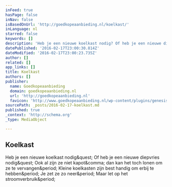 ```yaml
---
inFeed: true
hasPage: false
inNav: false
isBasedOnUrl: 'http://goedkopeaanbieding.nl/koelkast/'
inLanguage: nl
starred: false
keywords: []
description: 'Heb je een nieuwe koelkast nodig? Of heb je een nieuwe diepvries nodig? Ook al zijn ze niet kapot, dan kan het toch lonen om ze te vervangen. Kleine koelkasten zijn best handig om erbij te hebben. Je zet ze zo neer. Maar let op het stroomverbruik.'
datePublished: '2016-02-17T23:00:30.814Z'
dateModified: '2016-02-17T23:00:23.735Z'
author: []
related: []
app_links: []
title: Koelkast
authors: []
publisher:
  name: Goedkopeaanbieding
  domain: goedkopeaanbieding.nl
  url: 'http://goedkopeaanbieding.nl'
  favicon: 'http://www.goedkopeaanbieding.nl/wp-content/plugins/genesis-favicon-uploader/favicons/favicon-46.ico'
sourcePath: _posts/2016-02-17-koelkast.md
published: true
_context: 'http://schema.org'
_type: MediaObject

---
```

<article style=""><h1>Koelkast</h1><p>Heb je een nieuwe koelkast nodig&amp;quest; Of heb je een nieuwe diepvries nodig&amp;quest; Ook al zijn ze niet kapot&amp;comma; dan kan het toch lonen om ze te vervangen&amp;period; Kleine koelkasten zijn best handig om erbij te hebben&amp;period; Je zet ze zo neer&amp;period; Maar let op het stroomverbruik&amp;period;</p></article>